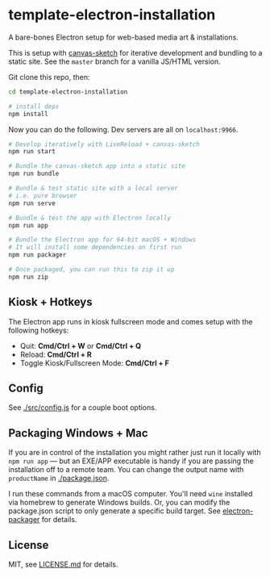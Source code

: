 # template-electron-installation

A bare-bones Electron setup for web-based media art & installations.

This is setup with [canvas-sketch](https://github.com/mattdesl/canvas-sketch) for iterative development and bundling to a static site. See the `master` branch for a vanilla JS/HTML version.

Git clone this repo, then:

```sh
cd template-electron-installation

# install deps
npm install
```

Now you can do the following. Dev servers are all on `localhost:9966`.

```sh
# Develop iteratively with LiveReload + canvas-sketch
npm run start

# Bundle the canvas-sketch app into a static site
npm run bundle

# Bundle & test static site with a local server
# i.e. pure browser
npm run serve

# Bundle & test the app with Electron locally
npm run app

# Bundle the Electron app for 64-bit macOS + Windows
# It will install some dependencies on first run
npm run packager

# Once packaged, you can run this to zip it up
npm run zip
```

## Kiosk + Hotkeys

The Electron app runs in kiosk fullscreen mode and comes setup with the following hotkeys:

- Quit: **Cmd/Ctrl + W** or **Cmd/Ctrl + Q**
- Reload: **Cmd/Ctrl + R**
- Toggle Kiosk/Fullscreen Mode: **Cmd/Ctrl + F**

## Config

See [./src/config.js](./src/config.js) for a couple boot options.

## Packaging Windows + Mac

If you are in control of the installation you might rather just run it locally with `npm run app` — but an EXE/APP executable is handy if you are passing the installation off to a remote team. You can change the output name with `productName` in [./package.json](./package.json).

I run these commands from a macOS computer. You'll need `wine` installed via homebrew to generate Windows builds. Or, you can modify the package.json script to only generate a specific build target. See [electron-packager](https://github.com/electron-userland/electron-packager#building-windows-apps-from-non-windows-platforms) for details.

## License

MIT, see [LICENSE.md](http://github.com/mattdesl/template-electron-installation/blob/master/LICENSE.md) for details.
